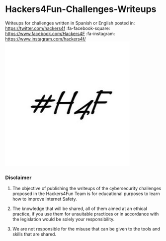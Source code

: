 # Hackers4Fun-Challenges-Writeups
Writeups for challenges written in Spanish or English posted in:
<i class="fab fa-twitter-square"></i> https://twitter.com/hackers4f
:fa-facebook-square: https://www.facebook.com/Hackers4F
:fa-instagram: https://www.instagram.com/hackers4f/
![hackers4fun_writeups_logo](https://github.com/hackers4f/hackers4fun-writeups/raw/master/images/T34m_l0G0_H4F.jpg)
### Disclaimer
1. The objective of publishing the writeups of the cybersecurity challenges proposed in the Hackers4Fun Team is for educational purposes to learn how to improve Internet Safety.

2. The knowledge that will be shared, all of them aimed at an ethical practice, if you use them for unsuitable practices or in accordance with the legislation would be solely your responsibility.

3. We are not responsible for the misuse that can be given to the tools and skills that are shared.
